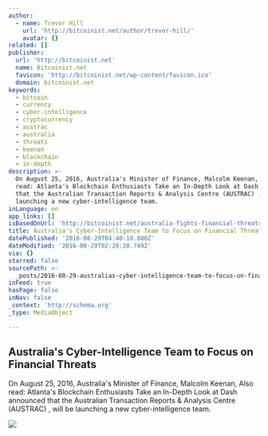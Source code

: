 ```yaml
---
author:
  - name: Trevor Hill
    url: 'http://bitcoinist.net/author/trevor-hill/'
    avatar: {}
related: []
publisher:
  url: 'http://bitcoinist.net'
  name: Bitcoinist.net
  favicon: 'http://bitcoinist.net/wp-content/favicon.ico'
  domain: bitcoinist.net
keywords:
  - bitcoin
  - currency
  - cyber-intelligence
  - cryptocurrency
  - austrac
  - australia
  - threats
  - keenan
  - blockchain
  - in-depth
description: >-
  On August 25, 2016, Australia's Minister of Finance, Malcolm Keenan, Also
  read: Atlanta's Blockchain Enthusiasts Take an In-Depth Look at Dash announced
  that the Australian Transaction Reports & Analysis Centre (AUSTRAC) , will be
  launching a new cyber-intelligence team.
inLanguage: en
app_links: []
isBasedOnUrl: 'http://bitcoinist.net/australia-fights-financial-threats/'
title: Australia's Cyber-Intelligence Team to Focus on Financial Threats
datePublished: '2016-08-29T04:40:10.880Z'
dateModified: '2016-08-29T02:28:20.749Z'
via: {}
starred: false
sourcePath: >-
  _posts/2016-08-29-australias-cyber-intelligence-team-to-focus-on-financial-th.md
inFeed: true
hasPage: false
inNav: false
_context: 'http://schema.org'
_type: MediaObject

---
```

<article style=""><h1>Australia's Cyber-Intelligence Team to Focus on Financial Threats</h1><p>On August 25, 2016, Australia's Minister of Finance, Malcolm Keenan, Also read: Atlanta's Blockchain Enthusiasts Take an In-Depth Look at Dash announced that the Australian Transaction Reports &amp; Analysis Centre (AUSTRAC) , will be launching a new cyber-intelligence team.</p><img src="http://bitcoinist.net/wp-content/uploads/2016/08/australia_kangaroo-800x600.jpg" /></article>